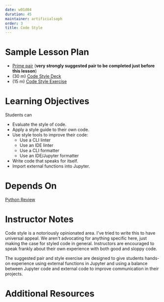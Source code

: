 ```yaml
---
date: w01d04
duration: 45
maintainer: artificialsoph
order: 3
title: Code Style
---
```


# Sample Lesson Plan

- [Prime pair](pairs/prime) (**very strongly suggested pair to be completed just before this lesson**)
- (30 m) [Code Style Deck](code-style.pdf)
- (15 m) [Code Style Exercise](style-exercise.md)

# Learning Objectives

Students can
- Evaluate the style of code.
- Apply a style guide to their own code.
- Use style tools to improve their code:
    - Use a CLI linter
    - Use an IDE linter
    - Use a CLI formatter
    - Use an IDE/Jupyter formatter
- Write code that speaks for itself.
- Import external functions into Jupyter.

# Depends On

[Python Review](https://github.com/thisismetis/dscurriculum_gamma/tree/master/curriculum/project-01/python-review)

# Instructor Notes

Code style is a notoriously opinionated area. I've tried to write this to have universal appeal. We aren't advocating for anything specific here, just making the case for styled code in general. Instructors are encouraged to speak frankly about their own experience with both good and sloppy code.

The suggested pair and style exercise are designed to give students hands-on experience using external functions in Jupyter and using a balance between Jupyter code and external code to improve communication in their projects.

# Additional Resources